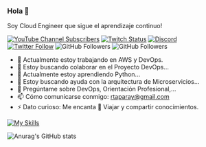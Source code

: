### Hola 👋
Soy Cloud Engineer que sigue el aprendizaje continuo!

[![YouTube Channel Subscribers](https://img.shields.io/youtube/channel/subscribers/UCxPD7bsocoAMq8Dj18kmGyQ?style=social)](https://youtube.com/rtaparayapps?sub_confirmation=1)
[![Twitch Status](https://img.shields.io/twitch/status/rtaparay?style=social)](https://twitch.com/rtaparay)
[![Discord](https://img.shields.io/discord/729672926432985098?style=social&label=Discord&logo=discord)](https://rtaparay.com/rtaparay)
[![Twitter Follow](https://img.shields.io/twitter/follow/rtaparay?style=social)](https://twitter.com/rtaparay)
![GitHub Followers](https://img.shields.io/github/followers/rtaparay?style=social)
![GitHub Followers](https://img.shields.io/github/stars/rtaparay?style=social)


- 🔭 Actualmente estoy trabajando en AWS y DevOps.
- 👯 Estoy buscando colaborar en el Proyecto DevOps...
- 🌱 Actualmente estoy aprendiendo Python...
- 🤔 Estoy buscando ayuda con la arquitectura de Microservicios...
- 💬 Pregúntame sobre DevOps, Orientación Profesional,...
- 📫 Cómo comunicarse conmigo: rtaparay@gmail.com
- ⚡ Dato curioso: Me encanta 🌄 Viajar y compartir conocimientos.


[![My Skills](https://skillicons.dev/icons?i=aws,azure,javascript,react,python&perline=3)](https://skillicons.dev)

![Anurag's GitHub stats](https://github-readme-stats.vercel.app/api?username=rtaparay&show_icons=true&theme=radical)

